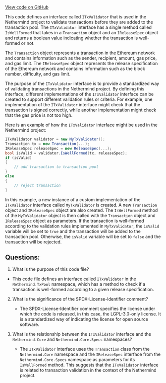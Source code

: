 [View code on GitHub](https://github.com/NethermindEth/nethermind/src/Nethermind/Nethermind.TxPool/ITxValidator.cs)

This code defines an interface called `ITxValidator` that is used in the Nethermind project to validate transactions before they are added to the transaction pool. The `ITxValidator` interface has a single method called `IsWellFormed` that takes in a `Transaction` object and an `IReleaseSpec` object and returns a boolean value indicating whether the transaction is well-formed or not.

The `Transaction` object represents a transaction in the Ethereum network and contains information such as the sender, recipient, amount, gas price, and gas limit. The `IReleaseSpec` object represents the release specification of the Ethereum network and contains information such as the block number, difficulty, and gas limit.

The purpose of the `ITxValidator` interface is to provide a standardized way of validating transactions in the Nethermind project. By defining this interface, different implementations of the `ITxValidator` interface can be created to support different validation rules or criteria. For example, one implementation of the `ITxValidator` interface might check that the transaction is signed correctly, while another implementation might check that the gas price is not too high.

Here is an example of how the `ITxValidator` interface might be used in the Nethermind project:

```csharp
ITxValidator validator = new MyTxValidator();
Transaction tx = new Transaction(...);
IReleaseSpec releaseSpec = new ReleaseSpec(...);
bool isValid = validator.IsWellFormed(tx, releaseSpec);
if (isValid)
{
    // add transaction to transaction pool
}
else
{
    // reject transaction
}
```

In this example, a new instance of a custom implementation of the `ITxValidator` interface called `MyTxValidator` is created. A new `Transaction` object and `IReleaseSpec` object are also created. The `IsWellFormed` method of the `MyTxValidator` object is then called with the `Transaction` object and `IReleaseSpec` object as parameters. If the transaction is well-formed according to the validation rules implemented in `MyTxValidator`, the `isValid` variable will be set to `true` and the transaction will be added to the transaction pool. Otherwise, the `isValid` variable will be set to `false` and the transaction will be rejected.
## Questions: 
 1. What is the purpose of this code file?
   - This code file defines an interface called `ITxValidator` in the `Nethermind.TxPool` namespace, which has a method to check if a transaction is well-formed according to a given release specification.

2. What is the significance of the SPDX-License-Identifier comment?
   - The SPDX-License-Identifier comment specifies the license under which the code is released, in this case, the LGPL-3.0-only license. It is a standardized way of indicating the license for open source software.

3. What is the relationship between the `ITxValidator` interface and the `Nethermind.Core` and `Nethermind.Core.Specs` namespaces?
   - The `ITxValidator` interface uses the `Transaction` class from the `Nethermind.Core` namespace and the `IReleaseSpec` interface from the `Nethermind.Core.Specs` namespace as parameters for its `IsWellFormed` method. This suggests that the `ITxValidator` interface is related to transaction validation in the context of the Nethermind project.